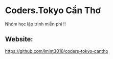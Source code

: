 # Coders.Tokyo Cần Thơ
Nhóm học lập trình miễn phí !!

## Website:
https://github.com/lmint3010/coders-tokyo-cantho
